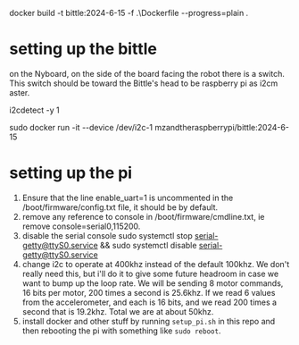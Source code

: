 docker build -t bittle:2024-6-15 -f .\Dockerfile --progress=plain .

# setting up the bittle
on the Nyboard, on the side of the board facing the robot there is a switch. This switch should be toward the Bittle's head to be raspberry pi as i2cm aster.

i2cdetect -y 1

sudo docker run -it --device /dev/i2c-1 mzandtheraspberrypi/bittle:2024-6-15

# setting up the pi
1. Ensure that the line enable_uart=1 is uncommented in the /boot/firmware/config.txt file, it should be by default.
2. remove any reference to console in /boot/firmware/cmdline.txt, ie remove console=serial0,115200.
3. disable the serial console sudo systemctl stop serial-getty@ttyS0.service && sudo systemctl disable serial-getty@ttyS0.service
4. change i2c to operate at 400khz instead of the default 100khz. We don't really need this, but i'll do it to give some future headroom in case we want to bump up the loop rate. We will be sending 8 motor commands, 16 bits per motor, 200 times a second is 25.6khz. If we read 6 values from the accelerometer, and each is 16 bits, and we read 200 times a second that is 19.2khz. Total we are at about 50khz.
5. install docker and other stuff by running `setup_pi.sh` in this repo and then rebooting the pi with something like `sudo reboot`.